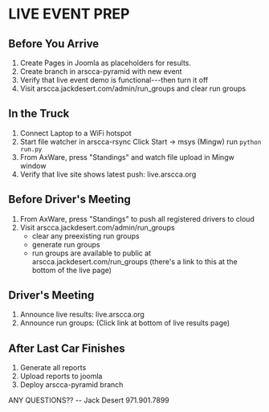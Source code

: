 LIVE EVENT PREP
===============

Before You Arrive
-----------------

1. Create Pages in Joomla as placeholders for results.
2. Create branch in arscca-pyramid with new event
3. Verify that live event demo is functional---then turn it off
4. Visit arscca.jackdesert.com/admin/run_groups and clear run groups


In the Truck
------------

1. Connect Laptop to a WiFi hotspot
2. Start file watcher in arscca-rsync
   Click Start -> msys (Mingw)
   run `python run.py`
3. From AxWare, press "Standings" and watch file upload in Mingw window
4. Verify that live site shows latest push: live.arscca.org


Before Driver's Meeting
-----------------------

1. From AxWare, press "Standings" to push all registered drivers to cloud
2. Visit arscca.jackdesert.com/admin/run_groups
   - clear any preexisting run groups
   - generate run groups
   - run groups are available to public at arscca.jackdesert.com/run_groups
     (there's a link to this at the bottom of the live page)


Driver's Meeting
----------------

1. Announce live results: live.arscca.org
2. Announce run groups: (Click link at bottom of live results page)


After Last Car Finishes
-----------------------

1. Generate all reports
2. Upload reports to joomla
3. Deploy arscca-pyramid branch


ANY QUESTIONS??
-- Jack Desert 971.901.7899
